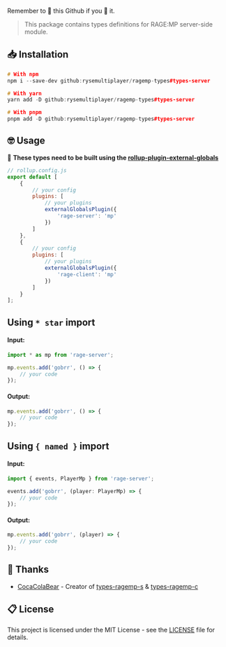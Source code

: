 Remember to 🌟 this Github if you 💖 it.

> This package contains types definitions for RAGE:MP server-side module.

## 📥 Installation

```c++
# With npm
npm i --save-dev github:rysemultiplayer/ragemp-types#types-server

# With yarn
yarn add -D github:rysemultiplayer/ragemp-types#types-server

# With pnpm
pnpm add -D github:rysemultiplayer/ragemp-types#types-server
```

## 🤓 Usage

🔴 **These types need to be built using the [rollup-plugin-external-globals](https://www.npmjs.com/package/rollup-plugin-external-globals)**

```js
// rollup.config.js
export default [
	{
		// your config
		plugins: [
			// your plugins
			externalGlobalsPlugin({
				'rage-server': 'mp'
			})
		]
	},
	{
		// your config
		plugins: [
			// your plugins
			externalGlobalsPlugin({
				'rage-client': 'mp'
			})
		]
	}
];
```

## Using `* star` import

#### Input:

```ts
import * as mp from 'rage-server';

mp.events.add('gobrr', () => {
	// your code
});
```

#### Output:

```js
mp.events.add('gobrr', () => {
	// your code
});
```

## Using `{ named }` import

#### Input:

```ts
import { events, PlayerMp } from 'rage-server';

events.add('gobrr', (player: PlayerMp) => {
	// your code
});
```

#### Output:

```js
mp.events.add('gobrr', (player) => {
	// your code
});
```

## 🎉 Thanks

-   [CocaColaBear](https://github.com/CocaColaBear/) - Creator of [types-ragemp-s](https://github.com/CocaColaBear/types-ragemp-s) & [types-ragemp-c](https://github.com/CocaColaBear/types-ragemp-c)

## 📋 License

This project is licensed under the MIT License - see the [LICENSE](LICENSE) file for details.
